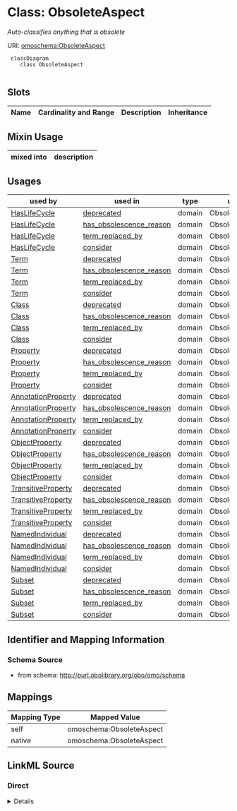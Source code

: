 # Class: ObsoleteAspect
_Auto-classifies anything that is obsolete_




URI: [omoschema:ObsoleteAspect](http://purl.obolibrary.org/obo/schema/ObsoleteAspect)


```{mermaid}
 classDiagram
    class ObsoleteAspect
      
```



<!-- no inheritance hierarchy -->


## Slots

| Name | Cardinality and Range | Description | Inheritance |
| ---  | --- | --- | --- |
## Mixin Usage

| mixed into | description |
| --- | --- |




## Usages

| used by | used in | type | used |
| ---  | --- | --- | --- |
| [HasLifeCycle](HasLifeCycle.md) | [deprecated](deprecated.md) | domain | ObsoleteAspect |
| [HasLifeCycle](HasLifeCycle.md) | [has_obsolescence_reason](has_obsolescence_reason.md) | domain | ObsoleteAspect |
| [HasLifeCycle](HasLifeCycle.md) | [term_replaced_by](term_replaced_by.md) | domain | ObsoleteAspect |
| [HasLifeCycle](HasLifeCycle.md) | [consider](consider.md) | domain | ObsoleteAspect |
| [Term](Term.md) | [deprecated](deprecated.md) | domain | ObsoleteAspect |
| [Term](Term.md) | [has_obsolescence_reason](has_obsolescence_reason.md) | domain | ObsoleteAspect |
| [Term](Term.md) | [term_replaced_by](term_replaced_by.md) | domain | ObsoleteAspect |
| [Term](Term.md) | [consider](consider.md) | domain | ObsoleteAspect |
| [Class](Class.md) | [deprecated](deprecated.md) | domain | ObsoleteAspect |
| [Class](Class.md) | [has_obsolescence_reason](has_obsolescence_reason.md) | domain | ObsoleteAspect |
| [Class](Class.md) | [term_replaced_by](term_replaced_by.md) | domain | ObsoleteAspect |
| [Class](Class.md) | [consider](consider.md) | domain | ObsoleteAspect |
| [Property](Property.md) | [deprecated](deprecated.md) | domain | ObsoleteAspect |
| [Property](Property.md) | [has_obsolescence_reason](has_obsolescence_reason.md) | domain | ObsoleteAspect |
| [Property](Property.md) | [term_replaced_by](term_replaced_by.md) | domain | ObsoleteAspect |
| [Property](Property.md) | [consider](consider.md) | domain | ObsoleteAspect |
| [AnnotationProperty](AnnotationProperty.md) | [deprecated](deprecated.md) | domain | ObsoleteAspect |
| [AnnotationProperty](AnnotationProperty.md) | [has_obsolescence_reason](has_obsolescence_reason.md) | domain | ObsoleteAspect |
| [AnnotationProperty](AnnotationProperty.md) | [term_replaced_by](term_replaced_by.md) | domain | ObsoleteAspect |
| [AnnotationProperty](AnnotationProperty.md) | [consider](consider.md) | domain | ObsoleteAspect |
| [ObjectProperty](ObjectProperty.md) | [deprecated](deprecated.md) | domain | ObsoleteAspect |
| [ObjectProperty](ObjectProperty.md) | [has_obsolescence_reason](has_obsolescence_reason.md) | domain | ObsoleteAspect |
| [ObjectProperty](ObjectProperty.md) | [term_replaced_by](term_replaced_by.md) | domain | ObsoleteAspect |
| [ObjectProperty](ObjectProperty.md) | [consider](consider.md) | domain | ObsoleteAspect |
| [TransitiveProperty](TransitiveProperty.md) | [deprecated](deprecated.md) | domain | ObsoleteAspect |
| [TransitiveProperty](TransitiveProperty.md) | [has_obsolescence_reason](has_obsolescence_reason.md) | domain | ObsoleteAspect |
| [TransitiveProperty](TransitiveProperty.md) | [term_replaced_by](term_replaced_by.md) | domain | ObsoleteAspect |
| [TransitiveProperty](TransitiveProperty.md) | [consider](consider.md) | domain | ObsoleteAspect |
| [NamedIndividual](NamedIndividual.md) | [deprecated](deprecated.md) | domain | ObsoleteAspect |
| [NamedIndividual](NamedIndividual.md) | [has_obsolescence_reason](has_obsolescence_reason.md) | domain | ObsoleteAspect |
| [NamedIndividual](NamedIndividual.md) | [term_replaced_by](term_replaced_by.md) | domain | ObsoleteAspect |
| [NamedIndividual](NamedIndividual.md) | [consider](consider.md) | domain | ObsoleteAspect |
| [Subset](Subset.md) | [deprecated](deprecated.md) | domain | ObsoleteAspect |
| [Subset](Subset.md) | [has_obsolescence_reason](has_obsolescence_reason.md) | domain | ObsoleteAspect |
| [Subset](Subset.md) | [term_replaced_by](term_replaced_by.md) | domain | ObsoleteAspect |
| [Subset](Subset.md) | [consider](consider.md) | domain | ObsoleteAspect |







## Identifier and Mapping Information







### Schema Source


* from schema: http://purl.obolibrary.org/obo/omo/schema





## Mappings

| Mapping Type | Mapped Value |
| ---  | ---  |
| self | omoschema:ObsoleteAspect |
| native | omoschema:ObsoleteAspect |


## LinkML Source

<!-- TODO: investigate https://stackoverflow.com/questions/37606292/how-to-create-tabbed-code-blocks-in-mkdocs-or-sphinx -->

### Direct

<details>
```yaml
name: ObsoleteAspect
description: Auto-classifies anything that is obsolete
from_schema: http://purl.obolibrary.org/obo/omo/schema
rank: 1000
mixin: true
slot_usage:
  label:
    name: label
    pattern: ^obsolete
classification_rules:
- slot_conditions:
    deprecated:
      name: deprecated
      equals_expression: 'true'

```
</details>

### Induced

<details>
```yaml
name: ObsoleteAspect
description: Auto-classifies anything that is obsolete
from_schema: http://purl.obolibrary.org/obo/omo/schema
rank: 1000
mixin: true
slot_usage:
  label:
    name: label
    pattern: ^obsolete
classification_rules:
- slot_conditions:
    deprecated:
      name: deprecated
      equals_expression: 'true'

```
</details>